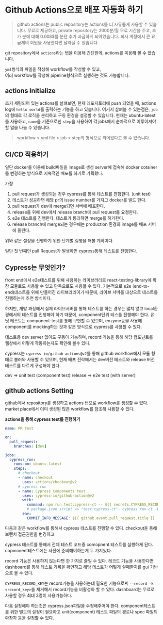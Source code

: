 # Github Actions으로 배포 자동화 하기

> github actions는 public repository는 actions를 더 자유롭게 사용할 수 있습니다. 무료로 제공하고, private repository는 2000분/월 무료 시간을 주고, 추가 분에 대해 0.008$를 분단 추가 과금하게 되어있습니다. 회사 계정에서 큰 요금제의 회원을 사용한다면 달라질 수 있습니다.

git repository에서 `actions`라는 탭을 이용해 간단한게, actions를 이용해 볼 수 있습니다.

`yml`형식의 파일을 작성해 workflow를 작성할 수 있고,  
여러 workflow를 작성해 pipeline형식으로 실행하는 것도 가능합니다.

## actions initialize

초기 세팅되어 있는 actions를 살펴보면, 현재 레포지토리에 push 되었을 때, actions log에 `hello world`를 출력하는 기능을 하고 있습니다.
여기서 살펴볼 수 있는점은, `job`의 형태로 각 로직을 분리하고 구동 환경을 설정할 수 있습니다. 현재는 ubuntu-latest를 사용하고, `name`을 기준으로한 `step`을 사용하여 각 jobs에서 순차적으로 이루어져야 할 일을 나눌 수 있습니다.

> workflow > yml file > job > step의 형식으로 되어있다고 볼 수 있습니다.

## CI/CD 적용하기

일단 docker를 이용해 build파일을 image로 생성 server에 접속해 docker cotainer를 변경하는 방식으로 지속적인 배포를 하기로 기획했다.

가정

1. pull request가 생성되는 경우 cypress를 통해 테스트를 진행한다. (unit test)
2. 테스트가 성공하면 해당 pr의 issue number를 가지고 docker를 빌드 한다.
3. pull request가 dev에 merge되면 서버에 배포한다.
4. release를 위해 dev에서 release branch에 pull request를 요청한다.
5. e2e 테스트를 진행한다. 테스트가 통과하면 merge를 허가한다.
6. release branch에 merge되는 경우에는 production 환경의 image를 배포 서버에 올린다.

위와 같은 설정을 진행하기 위한 단계벌 실행을 해볼 계획이다.

일단 첫 번째인 pull Request가 발생하면 cypress통해 테스트를 진행한다.

## Cypress는 무엇인가?

front end에서 e2e테스트를 위해 사용하는 라이브러리로 react-testing-library에 확장 모듈로도 사용할 수 있고 단독으로도 사용할 수 있다.
기본적으로 e2e (end-to-end)테스트를 위해 만들어진 라이브러리이기 때문에, 라이브 서버를 대상으로 테스트를 진행하는게 추천 방식이다.

하지만, 개발 과정에서 실제 라이브서버를 통해 테스트를 하는 경우는 많지 않고 local환경에서의 테스트를 진행해야 하기 때문에, component단위 테스틀 진행해야 한다.
유닛 테스트는 component-test를 통해 구현할 수 있으며, enzyme등을 사용해 component를 mocking하는 것과 같은 방식으로 cypress를 사용할 수 있다.

테스트용 dev server 없이도 구동이 가능하며, record 기능을 통해 해당 컴포넌트를 웹상에서 어떻게 작동하는지도 확인해 볼수 있다.

cypress는 `cypress-io/github-actions@v2`를 통해 github workflow에서 모듈 형태로 불러와 사용할 수 있으며,
현재 배포 전략에서는 dev버전 테스트와 release 버전 테스트를 다르게 구성해야 한다.

dev => unit test (component test)
release => e2e test (with server)

## github actions Setting

github에서 repository를 생성하고 actions 탭으로 workflow를 생성할 수 있다.
market place에서 이미 생성된 많은 workflow를 참조해 사용할 수 있다.

**actions을 통해 cypress test를 진행하기**

```yml
name: PR Test

on:
  pull_request:
    branches: [dev]

jobs:
  cypress_run:
    runs-on: ubuntu-latest
    steps:
      # checkout
      - name: checkout
        uses: actions/checkout@v2
      # cypress run
      - name: Cypress Components test
        uses: cypress-io/github-action@v2
        with:
          command: npm run test:cypress-ct -- ${{ secrets.CYPRESS_RECORD_KEY }} -t ${{ github.event_name }}
          # package.json script => "test:cypress-ct": cypress run-ct -b chrome --record -k
        env:
          COMMIT_INFO_MESSAGE: ${{ github.event.pull_request.title }}
```

다음과 같은 workflow를 통해서 cypress 테스트를 진행할 수 있다.
checkout을 통해 브랜치 접근권한을 변경하고

cypress 테스트를 통해서 전체 테스트 코드중 comopnent 테스트를 실행하게 된다.
copmonent테스트에는 사전에 준비해야하는게 두 가지있다.

record 기능은 사용하지 않는다면 한 가지로 줄일 수 있다.
레코드 기능을 사용한다면 dashboard를 통해 테스트 기록을 확인하고 해당 테스트가 어떻게 실패한지를 gui 기반으로 볼 수 있다.

`CYPRESS_RECORD_KEY`는 record기능을 사용하는데 필요한 기능으로써 `--record -k <record_key>`를 제거해서 record기능을 비활성화 할 수 있다.
dashboard는 무료로 사용할 경우 최대 3명이 사용가능하다.

다음 설정해야 하는것은 cypress.json파일을 수정해주어야 한다.
component테스트를 위한 별도의 설정이 필요하고 unit(component) 테스트 파일의 경로나 spec 파일의 확장자 등을 설정할 수 있다.
